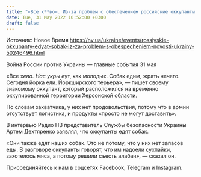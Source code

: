 ```yaml
---
title: "«Все х**во». Из-за проблем с обеспечением российские оккупанты начали есть собак — СБУ"
date: Tue, 31 May 2022 10:52:00 +0300
draft: false
---
```

Источник: Новое Время https://nv.ua/ukraine/events/rossiyskie-okkupanty-edyat-sobak-iz-za-problem-s-obespecheniem-novosti-ukrainy-50246496.html


Война России против Украины — главные события 31 мая

 «Все х*ево. Нас укры е*ут, как молодых. Собак едим, жрать нечего. Сегодня йорка ели. Йоркширского терьера», — пишет своему знакомому оккупант, который расположился на временно оккупированной территории Херсонской области.

По словам захватчика, у них нет продовольствия, потому что в армии отсутствует логистика, и продукты «просто не могут доставить».

 В интервью Радио НВ представитель Службы безопасности Украины Артем Дехтяренко заявлял, что оккупанты едят собак.

«Они также едят наших собак. Это не потому, что у них нет запасов еды. В разговоре оккупанты говорят, что им надоели сухпайки, захотелось мяса, а потому решили съесть алабая», — сказал он.

Присоединяйтесь к нам в соцсетях Facebook, Telegram и Instagram.
